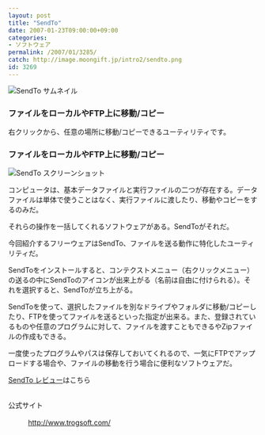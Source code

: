 ```yaml
---
layout: post
title: "SendTo"
date: 2007-01-23T09:00:00+09:00
categories:
- ソフトウェア
permalink: /2007/01/3285/
catch: http://image.moongift.jp/intro2/sendto.png
id: 3269
---
```

 ![SendTo サムネイル](http://image.moongift.jp/intro2/sendto.t.png "SendTo サムネイル")
  

### ファイルをローカルやFTP上に移動/コピー
  
右クリックから、任意の場所に移動/コピーできるユーティリティです。  
<!--more-->  

### ファイルをローカルやFTP上に移動/コピー
  

![SendTo スクリーンショット](http://image.moongift.jp/intro2/sendto.png "SendTo スクリーンショット")

  

コンピュータは、基本データファイルと実行ファイルの二つが存在する。データファイルは単体で使うことはなく、実行ファイルに渡したり、移動やコピーをするのみだ。

  

それらの操作を一括してくれるソフトウェアがある。SendToがそれだ。

  

今回紹介するフリーウェアはSendTo、ファイルを送る動作に特化したユーティリティだ。

  

SendToをインストールすると、コンテクストメニュー（右クリックメニュー）の送るの中にSendToのアイコンが出来上がる（名前は自由に付けられる）。それを選択すると、SendToが立ち上がる。

  

SendToを使って、選択したファイルを別なドライブやフォルダに移動/コピーしたり、FTPを使ってファイルを送るといった指定が出来る。また、登録されているものや任意のプログラムに対して、ファイルを渡すこともできるやZipファイルの作成もできる。

  

一度使ったプログラムやパスは保存しておいてくれるので、一気にFTPでアップロードする場合や、ファイルの移動を行う場合に便利なソフトウェアだ。

  

[SendTo レビュー](http://oss.moongift.jp/review/i-3288.html)はこちら

  
<dl>
<br><dt>公式サイト</dt>
<br><dd><a href="http://www.trogsoft.com/" target="_blank">http://www.trogsoft.com/</a></dd>
<br>
</dl>